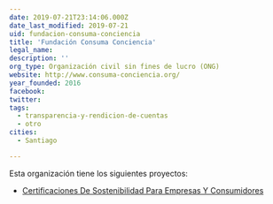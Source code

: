 ```yaml
---
date: 2019-07-21T23:14:06.000Z
date_last_modified: 2019-07-21
uid: fundacion-consuma-conciencia
title: 'Fundación Consuma Conciencia'
legal_name: 
description: ''
org_type: Organización civil sin fines de lucro (ONG)
website: http://www.consuma-conciencia.org/
year_founded: 2016
facebook: 
twitter: 
tags:
  - transparencia-y-rendicion-de-cuentas
  - otro
cities: 
  - Santiago

---
```


Esta organización tiene los siguientes proyectos:

- [Certificaciones De Sostenibilidad Para Empresas Y Consumidores](/proyectos/certificaciones-de-sostenibilidad-para-empresas-y-consumidores)
